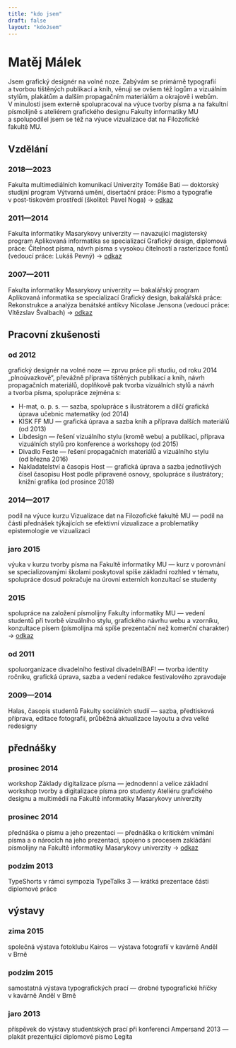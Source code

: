 ```yaml
---
title: "kdo jsem"
draft: false
layout: "kdoJsem"
---
```



<div class="module headline">
	<h1>Matěj Málek</h1>
</div>

<div class="module cv">
	<div class="perex">
		<p>Jsem grafický designér na volné noze. Zabývám se primárně typografií a&nbsp;tvorbou tištěných publikací a&nbsp;knih, věnuji se ovšem též logům a&nbsp;vizuálním stylům, plakátům a&nbsp;dalším propagačním materiálům a&nbsp;okrajově i&nbsp;webům. V&nbsp;minulosti jsem externě spolupracoval na výuce tvorby písma a&nbsp;na fakultní písmolijně s&nbsp;ateliérem grafického designu Fakulty informatiky MU a&nbsp;spolupodílel jsem se též na výuce vizualizace dat na Filozofické fakultě&nbsp;MU.</p>
	</div>
<div class="cv">

## Vzdělání ##

### 2018—2023 ###
Fakulta multimediálních komunikací Univerzity Tomáše Bati&nbsp;— doktorský studijní program Výtvarná umění, disertační práce: Písmo a&nbsp;typografie v&nbsp;post-tiskovém prostředí (školitel: Pavel Noga) →&nbsp;[odkaz](https://digilib.k.utb.cz/bitstream/handle/10563/52436/m%C3%A1lek_2023_dp.pdf?sequence=-1)

### 2011—2014 ###
Fakulta informatiky Masarykovy univerzity&nbsp;— navazující magisterský program Aplikovaná informatika se specializací Grafický design, diplomová práce: Čitelnost písma, návrh písma s&nbsp;vysokou čitelností a&nbsp;rasterizace fontů (vedoucí práce: Lukáš Pevný) →&nbsp;[odkaz](https://is.muni.cz/th/256189/fi_m/malek-diplomova_prace.pdf)

### 2007—2011 ###
Fakulta informatiky Masarykovy univerzity&nbsp;— bakalářský program Aplikovaná informatika se specializací Grafický design, bakalářská práce: Rekonstrukce a&nbsp;analýza benátské antikvy Nicolase Jensona (vedoucí práce: Vítězslav Švalbach) →&nbsp;[odkaz](https://is.muni.cz/th/hqzjg/text_BP.pdf)

## Pracovní zkušenosti ##

### od 2012 ###
grafický designér na volné noze&nbsp;— zprvu práce při studiu, od roku 2014 „plnoúvazkově“, převážně příprava tištěných publikací a&nbsp;knih, návrh propagačních materiálů, doplňkově pak tvorba vizuálních stylů a&nbsp;návrh a&nbsp;tvorba písma, spolupráce zejména s:
* H-mat, o. p. s.&nbsp;— sazba, spolupráce s&nbsp;ilustrátorem a&nbsp;dílčí grafická úprava učebnic matematiky (od&nbsp;2014)
* KISK FF MU&nbsp;— grafická úprava a&nbsp;sazba knih a&nbsp;příprava dalších materiálů (od&nbsp;2013)
* Libdesign&nbsp;— řešení vizuálního stylu (kromě webu) a&nbsp;publikací, příprava vizuálních stylů pro konference a&nbsp;workshopy (od&nbsp;2015)
* Divadlo Feste&nbsp;— řešení propagačních materiálů a&nbsp;vizuálního stylu (od&nbsp;března&nbsp;2016)
* Nakladatelství a časopis Host&nbsp;— grafická úprava a&nbsp;sazba jednotlivých čísel časopisu Host podle připravené osnovy, spolupráce s&nbsp;ilustrátory; knižní grafika (od&nbsp;prosince&nbsp;2018)

### 2014—2017 ###
podíl na výuce kurzu Vizualizace dat na Filozofické fakultě MU&nbsp;— podíl na části přednášek týkajících se efektivní vizualizace a&nbsp;problematiky epistemologie ve vizualizaci

### jaro 2015 ###
výuka v&nbsp;kurzu tvorby písma na Fakultě informatiky MU&nbsp;— kurz v&nbsp;porovnání se specializovanými školami poskytoval spíše základní rozhled v&nbsp;tématu, spolupráce dosud pokračuje na úrovni externích konzultací se studenty

### 2015 ###
spolupráce na založení písmolijny Fakulty informatiky MU&nbsp;— vedení studentů při tvorbě vizuálního stylu, grafického návrhu webu a&nbsp;vzorníku, konzultace písem (písmolijna má spíše prezentační než komerční charakter) →&nbsp;[odkaz](http://zeroplusone.fi.muni.cz/)

### od 2011 ###
spoluorganizace divadelního festival divadelníBAF!&nbsp;— tvorba identity ročníku, grafická úprava, sazba a&nbsp;vedení redakce festivalového zpravodaje

### 2009—2014 ###
Halas, časopis studentů Fakulty sociálních studií&nbsp;— sazba, předtisková příprava, editace fotografií, průběžná aktualizace layoutu a&nbsp;dva velké redesigny

## přednášky ##

### prosinec 2014 ###
workshop Základy digitalizace písma&nbsp;— jednodenní a&nbsp;velice základní workshop tvorby a&nbsp;digitalizace písma pro studenty Ateliéru grafického designu a&nbsp;multimédií na Fakultě informatiky Masarykovy univerzity

### prosinec 2014 ###
přednáška o&nbsp;písmu a&nbsp;jeho prezentaci&nbsp;— přednáška o&nbsp;kritickém vnímání písma a&nbsp;o&nbsp;nárocích na jeho prezentaci, spojeno s&nbsp;procesem zakládání písmolijny na Fakultě informatiky Masarykovy univerzity →&nbsp;[odkaz](https://www.slideshare.net/stilltesting/o-pismu-a-jeho-prezentaci)

### podzim 2013 ###
TypeShorts v&nbsp;rámci sympozia TypeTalks 3&nbsp;— krátká prezentace části diplomové práce

## výstavy ##

### zima 2015 ###
společná výstava fotoklubu Kairos&nbsp;— výstava fotografií v&nbsp;kavárně Anděl v&nbsp;Brně

### podzim 2015 ###
samostatná výstava typografických prací&nbsp;— drobné typografické hříčky v&nbsp;kavárně Anděl v&nbsp;Brně


### jaro 2013 ###
příspěvek do výstavy studentských prací při konferenci Ampersand 2013&nbsp;— plakát prezentující diplomové písmo Legita

</div>

</div>